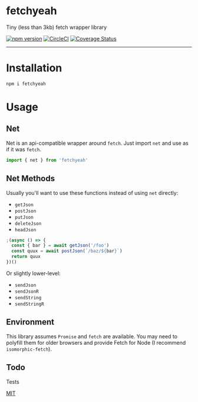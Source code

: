 # fetchyeah

Tiny (less than 3kb) fetch wrapper library

[![npm version](https://img.shields.io/npm/v/fetchyeah.svg)](https://npm.im/fetchyeah) [![CircleCI](https://circleci.com/gh/jane/fetchyeah.svg?style=svg)](https://circleci.com/gh/jane/fetchyeah) [![Coverage Status](https://coveralls.io/repos/github/jane/fetchyeah/badge.svg?branch=master)](https://coveralls.io/github/jane/fetchyeah?branch=master)

----

# Installation

`npm i fetchyeah`

# Usage

## Net

Net is an api-compatible wrapper around `fetch`. Just import `net` and use as if it was `fetch`.

```javascript
import { net } from 'fetchyeah'
```

## Net Methods

Usually you'll want to use these functions instead of using `net` directly:

* `getJson`
* `postJson`
* `putJson`
* `deleteJson`
* `headJson`

```javascript
;(async () => {
  const { bar } = await getJson('/foo')
  const quux = await postJson(`/baz/${bar}`)
  return quux
})()
```

Or slightly lower-level:

* `sendJson`
* `sendJsonR`
* `sendString`
* `sendStringR`

## Environment

This library assumes `Promise` and `fetch` are available. You may need to
polyfill them for older browsers and provide Fetch for Node (I recommend
`isomorphic-fetch`).

## Todo

Tests

[MIT](./LICENSE.md)
